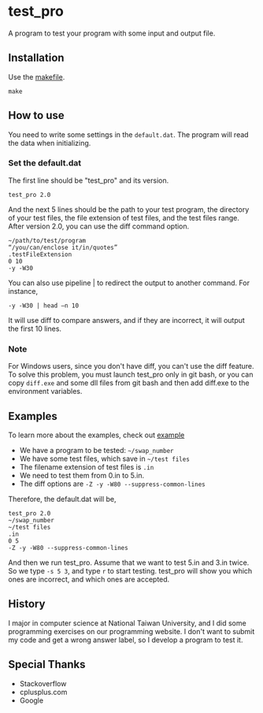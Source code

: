 # test_pro
A program to test your program with some input and output file.

## Installation
Use the [makefile]( https://github.com/andy94077/test_pro/blob/master/test_pro/makefile).
```
make
```

## How to use

You need to write some settings in the ```default.dat```. The program will read the data when initializing.
### Set the default.dat
The first line should be "test_pro" and its version.
```
test_pro 2.0
```
And the next 5 lines should be the path to your test program, the directory of your test files, the file extension of test files, and the test files range. After version 2.0, you can use the diff command option.
```
~/path/to/test/program
“/you/can/enclose it/in/quotes”
.testFileExtension
0 10
-y -W30
```
You can also use pipeline | to redirect the output to another command. For instance,
```
-y -W30 | head –n 10
```
It will use diff to compare answers, and if they are incorrect, it will output the first 10 lines.

### Note
For Windows users, since you don't have diff, you can't use the diff feature. To solve this problem, you must launch test_pro only in git bash, or you can copy ```diff.exe``` and some dll files from git bash and then add diff.exe to the environment variables.


## Examples
To learn more about the examples, check out [example]( https://github.com/andy94077/test_pro/tree/master/example)

* We have a program to be tested: ```~/swap_number```
* We have some test files, which save in ```~/test files```
* The filename extension of test files is ```.in```
* We need to test them from 0.in to 5.in.
* The diff options are ```-Z -y -W80 --suppress-common-lines```

Therefore, the default.dat will be,
```
test_pro 2.0
~/swap_number
~/test files
.in
0 5
-Z -y -W80 --suppress-common-lines
```
And then we run test_pro. Assume that we want to test 5.in and 3.in twice. So we type ```-s 5 3```, and type ```r``` to start testing.
test_pro will show you which ones are incorrect, and which ones are accepted.

## History

I major in computer science at National Taiwan University, and I did some programming exercises on our programming website. I don't want to submit my code and get a wrong answer label, so I develop a program to test it.

## Special Thanks

* Stackoverflow
* cplusplus.com
* Google

